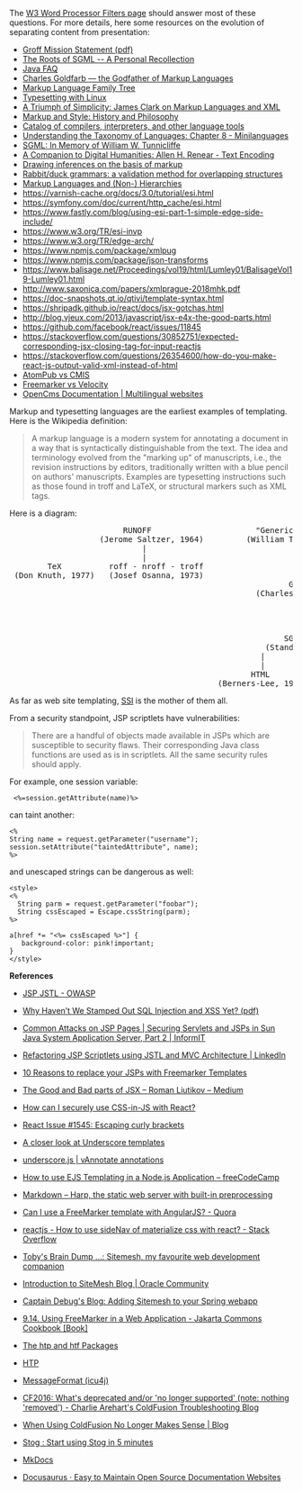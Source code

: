 The [W3 Word Processor Filters page](http://www.w3.org/Tools/Word_proc_filters.html) should answer most of these questions. For more details, here some resources on the evolution of separating content from presentation:

 * [Groff Mission Statement (pdf)](http://www.gnu.org/software/groff/groff-mission-statement.pdf)
 * [The Roots of SGML -- A Personal Recollection](http://www.sgmlsource.com/history/roots.htm)
 * [Java FAQ](http://www.cafeaulait.org/javafaq.html)
 * [Charles Goldfarb — the Godfather of Markup Languages](http://history-computer.com/Internet/Birth/Goldfarb.html)
 * [Markup Language Family Tree](http://www.jkemp.net/blog/2011/04/)
 * [Typesetting with Linux](http://www.antipope.org/charlie/old/linux/shopper/159.typesetting.html)
 * [A Triumph of Simplicity: James Clark on Markup Languages and XML](http://www.drdobbs.com/a-triumph-of-simplicity-james-clark-on-m/184404686)
 * [Markup and Style: History and Philosophy](http://www.cs.sfu.ca/~cameron/Teaching/470/markup1.html)
 * [Catalog of compilers, interpreters, and other language tools](http://www.faqs.org/faqs/compilers/free/part5/)
 * [Understanding the Taxonomy of Languages: Chapter 8 - Minilanguages](http://www.catb.org/esr/writings/taoup/html/ch08s01.html)
 * [SGML: In Memory of William W. Tunnicliffe](http://xml.coverpages.org/tunnicliffe.html)
 * [A Companion to Digital Humanities: Allen H. Renear - Text Encoding](http://www.digitalhumanities.org/companion/view?docId=blackwell/9781405103213/9781405103213.xml&chunk.id=ss1-3-5)
 * [Drawing inferences on the basis of markup](http://conferences.idealliance.org/extreme/html/2002/CMSMcQ01/EML2002CMSMcQ01.html)
 * [Rabbit/duck grammars: a validation method for overlapping structures](http://conferences.idealliance.org/extreme/html/2006/SperbergMcQueen01/EML2006SperbergMcQueen01.html)
 * [Markup Languages and (Non-) Hierarchies](http://xml.coverpages.org/hierarchies.html)
* https://varnish-cache.org/docs/3.0/tutorial/esi.html
* https://symfony.com/doc/current/http_cache/esi.html
* https://www.fastly.com/blog/using-esi-part-1-simple-edge-side-include/
* https://www.w3.org/TR/esi-invp
* https://www.w3.org/TR/edge-arch/
* https://www.npmjs.com/package/xmlpug
* https://www.npmjs.com/package/json-transforms
* https://www.balisage.net/Proceedings/vol19/html/Lumley01/BalisageVol19-Lumley01.html
* http://www.saxonica.com/papers/xmlprague-2018mhk.pdf
* https://doc-snapshots.qt.io/qtivi/template-syntax.html
* https://shripadk.github.io/react/docs/jsx-gotchas.html
* http://blog.vjeux.com/2013/javascript/jsx-e4x-the-good-parts.html
* https://github.com/facebook/react/issues/11845
* https://stackoverflow.com/questions/30852751/expected-corresponding-jsx-closing-tag-for-input-reactjs
* https://stackoverflow.com/questions/26354600/how-do-you-make-react-js-output-valid-xml-instead-of-html
* [AtomPub vs CMIS](https://www.oasis-open.org/committees/download.php/30907/CMIS%20--%20REST%20and%20HTTP%20--%20Dave%20N%20--%201-27-2009.pdf)
* [Freemarker vs Velocity](http://deepak-keswani.blogspot.com/2011/09/freemarker-vs-velocity-ftl-vs-vm.html)
* [OpenCms Documentation | Multilingual websites](https://documentation.opencms.org/opencms-documentation/localization/multilingual-websites/)

Markup and typesetting languages are the earliest examples of templating. Here is the Wikipedia definition:
>A markup language is a modern system for annotating a document in a way that is syntactically distinguishable from the text. The idea and terminology evolved from the "marking up" of manuscripts, i.e., the revision instructions by editors, traditionally written with a blue pencil on authors' manuscripts. Examples are typesetting instructions such as those found in troff and LaTeX, or structural markers such as XML tags.

Here is a diagram:
<pre>
                        RUNOFF                      "Generic Coding"                 "Editorial Structure Tags"
                   (Jerome Saltzer, 1964)         (William Tunnicliffe, 1967)          (Stanley Rice, pre-1970)
                            |                               |                                     |
                            |                               |                                     |
        TeX          roff - nroff - troff                   |-------------------------------------|
 (Don Knuth, 1977)   (Josef Osanna, 1973)                   |
                                                           GML
                                                    (Charles Goldfarb, 1969)
                                                            |                       SCRIBE
                                                            |                   (Brian Reid, 1980)
                                                            |                          |
                                                            |--------------------------|
                                                          SGML
                                                      (Standard, 1980)
                                                     |                |
                                                     |                |
                                                   HTML              XML
                                            (Berners-Lee, 1990)    (Standard, 1998)
</pre>
As far as web site templating, [SSI](http://www.webreference.com/programming/ssi/index.html) is the mother of them all.


From a security standpoint, JSP scriptlets have vulnerabilities:

>There are a handful of objects made available in JSPs which are susceptible to security flaws. Their corresponding Java class functions are used as is in scriptlets. All the same security rules should apply.
 
For example, one session variable:

     <%=session.getAttribute(name)%>

can taint another:

    <% 
    String name = request.getParameter("username");
    session.setAttribute("taintedAttribute", name);
    %>

and unescaped strings can be dangerous as well:

    <style>
    <%
      String parm = request.getParameter("foobar");
      String cssEscaped = Escape.cssString(parm);
    %>

    a[href *= "<%= cssEscaped %>"] {
       background-color: pink!important;
    }
    </style>
  
**References**

* [JSP JSTL - OWASP](https://www.owasp.org/index.php/JSP_JSTL)

* [Why Haven’t We Stamped Out SQL Injection and XSS Yet? (pdf)](https://www.rsaconference.com/writable/presentations/file_upload/asec-f42.pdf)

* [Common Attacks on JSP Pages | Securing Servlets and JSPs in Sun Java System Application Server, Part 2 | InformIT](http://www.informit.com/articles/article.aspx?p=1334089&seqNum=4)

* [Refactoring JSP Scriptlets using JSTL and MVC Architecture | LinkedIn](https://www.linkedin.com/pulse/refactoring-jsp-scriptlets-using-jstl-mvc-amir-boroumand/)

* [10 Reasons to replace your JSPs with Freemarker Templates](https://blog.stackhunter.com/2014/01/17/10-reasons-to-replace-your-jsps-with-freemarker-templates/)

* [The Good and Bad parts of JSX – Roman Liutikov – Medium](https://medium.com/@roman01la/the-good-and-bad-parts-of-jsx-33d01ea5c21f)

* [How can I securely use CSS-in-JS with React?](https://reactarmory.com/answers/how-can-i-use-css-in-js-securely)

* [React Issue #1545: Escaping curly brackets](https://github.com/facebook/react/issues/1545)

* [A closer look at Underscore templates](http://2ality.com/2012/06/underscore-templates.html)

* [underscore.js | vAnnotate annotations](http://www.vannotate.com/examples/underscore.html)

* [How to use EJS Templating in a Node.js Application – freeCodeCamp](https://medium.freecodecamp.org/how-to-use-ejs-templating-in-a-node-js-application-ea9347a96c65)

* [Markdown – Harp, the static web server with built-in preprocessing](http://harpjs.com/docs/development/markdown)

* [Can I use a FreeMarker template with AngularJS? - Quora](https://www.quora.com/Can-I-use-a-FreeMarker-template-with-AngularJS)

* [reactjs - How to use sideNav of materialize css with react? - Stack Overflow](https://stackoverflow.com/questions/48911593/how-to-use-sidenav-of-materialize-css-with-react?rq=1)

* [Toby's Brain Dump ...: Sitemesh, my favourite web development companion](http://tmjee.blogspot.com/2012/11/sitemesh-my-favourite-web-development.html)

* [Introduction to SiteMesh Blog | Oracle Community](https://community.oracle.com/docs/DOC-983328)

* [Captain Debug's Blog: Adding Sitemesh to your Spring webapp](http://www.captaindebug.com/2011/09/adding-sitemesh-to-your-spring-webapp.html)

* [9.14. Using FreeMarker in a Web Application - Jakarta Commons Cookbook [Book]](https://www.safaribooksonline.com/library/view/jakarta-commons-cookbook/059600706X/ch09s15.html)

* [The htp and htf Packages](https://docs.oracle.com/cd/B14099_19/web.1012/b15896/pshtp.htm)

* [HTP](https://docs.oracle.com/cd/B28359_01/appdev.111/b28419/w_htp.htm#BABGJJIH)

* [MessageFormat (icu4j)](http://icu-project.org/applets/icu4j/4.1/docs-4_1_3/com/ibm/icu/text/MessageFormat.html)

* [CF2016: What's deprecated and/or 'no longer supported' (note: nothing 'removed') - Charlie Arehart's ColdFusion Troubleshooting Blog](http://www.carehart.org/blog/client/index.cfm/2016/2/22/cf2016_deprecated_features)

* [When Using ColdFusion No Longer Makes Sense | Blog](http://forta.com/blog/index.cfm/2012/11/25/When-Using-ColdFusion-No-Longer-Makes-Sense)

* [Stog : Start using Stog in 5 minutes](https://www.good-eris.net/stog/5-minutes.html)

* [MkDocs](https://www.mkdocs.org/)

* [Docusaurus · Easy to Maintain Open Source Documentation Websites](https://docusaurus.io/)